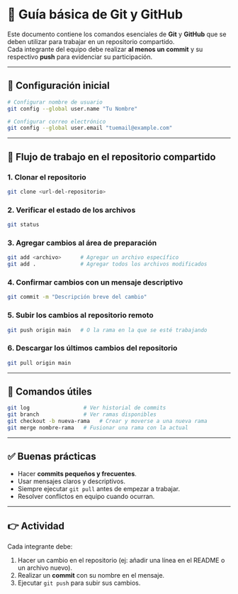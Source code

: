 # 📌 Guía básica de Git y GitHub

Este documento contiene los comandos esenciales de **Git** y **GitHub** que se deben utilizar para trabajar en un repositorio compartido.  
Cada integrante del equipo debe realizar **al menos un commit** y su respectivo **push** para evidenciar su participación.  

---

## 🔹 Configuración inicial
```bash
# Configurar nombre de usuario
git config --global user.name "Tu Nombre"

# Configurar correo electrónico
git config --global user.email "tuemail@example.com"
```

---

## 🔹 Flujo de trabajo en el repositorio compartido

### 1. Clonar el repositorio
```bash
git clone <url-del-repositorio>
```

### 2. Verificar el estado de los archivos
```bash
git status
```

### 3. Agregar cambios al área de preparación
```bash
git add <archivo>      # Agregar un archivo específico
git add .              # Agregar todos los archivos modificados
```

### 4. Confirmar cambios con un mensaje descriptivo
```bash
git commit -m "Descripción breve del cambio"
```

### 5. Subir los cambios al repositorio remoto
```bash
git push origin main   # O la rama en la que se esté trabajando
```

### 6. Descargar los últimos cambios del repositorio
```bash
git pull origin main
```

---

## 🔹 Comandos útiles
```bash
git log                 # Ver historial de commits
git branch              # Ver ramas disponibles
git checkout -b nueva-rama   # Crear y moverse a una nueva rama
git merge nombre-rama   # Fusionar una rama con la actual
```

---

## ✅ Buenas prácticas
- Hacer **commits pequeños y frecuentes**.
- Usar mensajes claros y descriptivos.
- Siempre ejecutar `git pull` antes de empezar a trabajar.
- Resolver conflictos en equipo cuando ocurran.

---

## 👉 Actividad
Cada integrante debe:
1. Hacer un cambio en el repositorio (ej: añadir una línea en el README o un archivo nuevo).  
2. Realizar un **commit** con su nombre en el mensaje.  
3. Ejecutar `git push` para subir sus cambios.  
